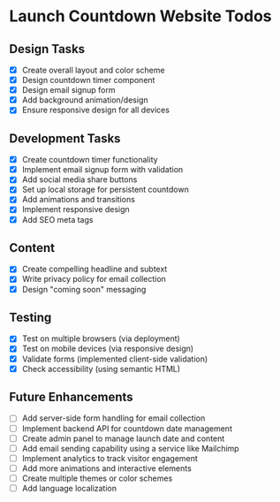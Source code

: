 # Launch Countdown Website Todos

## Design Tasks
- [x] Create overall layout and color scheme
- [x] Design countdown timer component
- [x] Design email signup form
- [x] Add background animation/design
- [x] Ensure responsive design for all devices

## Development Tasks
- [x] Create countdown timer functionality
- [x] Implement email signup form with validation
- [x] Add social media share buttons
- [x] Set up local storage for persistent countdown
- [x] Add animations and transitions
- [x] Implement responsive design
- [x] Add SEO meta tags

## Content
- [x] Create compelling headline and subtext
- [x] Write privacy policy for email collection
- [x] Design "coming soon" messaging

## Testing
- [x] Test on multiple browsers (via deployment)
- [x] Test on mobile devices (via responsive design)
- [x] Validate forms (implemented client-side validation)
- [x] Check accessibility (using semantic HTML)

## Future Enhancements
- [ ] Add server-side form handling for email collection
- [ ] Implement backend API for countdown date management
- [ ] Create admin panel to manage launch date and content
- [ ] Add email sending capability using a service like Mailchimp
- [ ] Implement analytics to track visitor engagement
- [ ] Add more animations and interactive elements
- [ ] Create multiple themes or color schemes
- [ ] Add language localization
